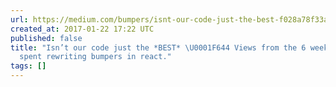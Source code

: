 ```yaml
---
url: https://medium.com/bumpers/isnt-our-code-just-the-best-f028a78f33a9#.c3yxpmxl7
created_at: 2017-01-22 17:22 UTC
published: false
title: "Isn’t our code just the *BEST* \U0001F644 Views from the 6 weeks in hell I
  spent rewriting bumpers in react."
tags: []
---
```



